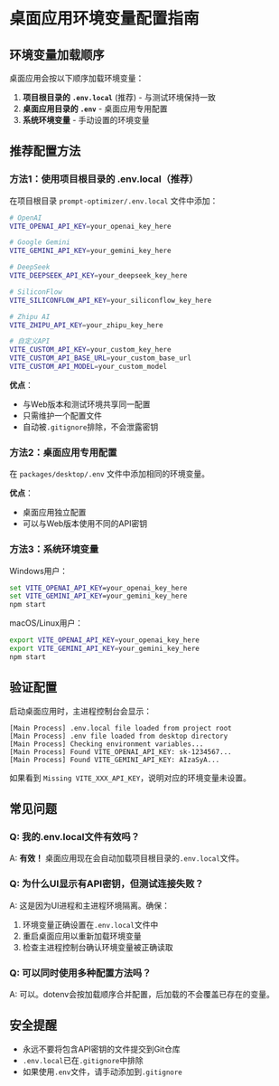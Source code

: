 # 桌面应用环境变量配置指南

## 环境变量加载顺序

桌面应用会按以下顺序加载环境变量：

1. **项目根目录的 `.env.local`** (推荐) - 与测试环境保持一致
2. **桌面应用目录的 `.env`** - 桌面应用专用配置
3. **系统环境变量** - 手动设置的环境变量

## 推荐配置方法

### 方法1：使用项目根目录的 .env.local（推荐）

在项目根目录 `prompt-optimizer/.env.local` 文件中添加：

```bash
# OpenAI
VITE_OPENAI_API_KEY=your_openai_key_here

# Google Gemini
VITE_GEMINI_API_KEY=your_gemini_key_here

# DeepSeek
VITE_DEEPSEEK_API_KEY=your_deepseek_key_here

# SiliconFlow
VITE_SILICONFLOW_API_KEY=your_siliconflow_key_here

# Zhipu AI
VITE_ZHIPU_API_KEY=your_zhipu_key_here

# 自定义API
VITE_CUSTOM_API_KEY=your_custom_key_here
VITE_CUSTOM_API_BASE_URL=your_custom_base_url
VITE_CUSTOM_API_MODEL=your_custom_model
```

**优点**：
- 与Web版本和测试环境共享同一配置
- 只需维护一个配置文件
- 自动被`.gitignore`排除，不会泄露密钥

### 方法2：桌面应用专用配置

在 `packages/desktop/.env` 文件中添加相同的环境变量。

**优点**：
- 桌面应用独立配置
- 可以与Web版本使用不同的API密钥

### 方法3：系统环境变量

Windows用户：
```cmd
set VITE_OPENAI_API_KEY=your_openai_key_here
set VITE_GEMINI_API_KEY=your_gemini_key_here
npm start
```

macOS/Linux用户：
```bash
export VITE_OPENAI_API_KEY=your_openai_key_here
export VITE_GEMINI_API_KEY=your_gemini_key_here
npm start
```

## 验证配置

启动桌面应用时，主进程控制台会显示：

```
[Main Process] .env.local file loaded from project root
[Main Process] .env file loaded from desktop directory
[Main Process] Checking environment variables...
[Main Process] Found VITE_OPENAI_API_KEY: sk-1234567...
[Main Process] Found VITE_GEMINI_API_KEY: AIzaSyA...
```

如果看到 `Missing VITE_XXX_API_KEY`，说明对应的环境变量未设置。

## 常见问题

### Q: 我的.env.local文件有效吗？
A: **有效！** 桌面应用现在会自动加载项目根目录的`.env.local`文件。

### Q: 为什么UI显示有API密钥，但测试连接失败？
A: 这是因为UI进程和主进程环境隔离。确保：
1. 环境变量正确设置在`.env.local`文件中
2. 重启桌面应用以重新加载环境变量
3. 检查主进程控制台确认环境变量被正确读取

### Q: 可以同时使用多种配置方法吗？
A: 可以。dotenv会按加载顺序合并配置，后加载的不会覆盖已存在的变量。

## 安全提醒

- 永远不要将包含API密钥的文件提交到Git仓库
- `.env.local`已在`.gitignore`中排除
- 如果使用`.env`文件，请手动添加到`.gitignore` 